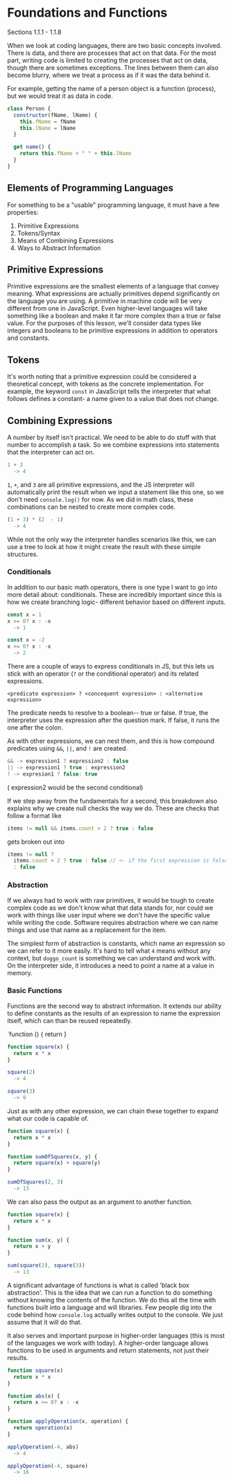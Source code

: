 # Foundations and Functions

Sections 1.1.1 - 1.1.8

When we look at coding languages, there are two basic concepts involved. There is data, and there are processes that act on that data. For the most part, writing code is limited to creating the processes that act on data, though there are sometimes exceptions. The lines between them can also become blurry, where we treat a process as if it was the data behind it.

For example, getting the name of a person object is a function (process), but we would treat it as data in code.

```javascript
class Person {
  constructor(fName, lName) {
    this.fName = fName
    this.lName = lName
  }

  get name() {
    return this.fName + " " + this.lName
  }
}
```

## Elements of Programming Languages

For something to be a "usable" programming language, it must have a few properties:

1) Primitive Expressions
2) Tokens/Syntax
3) Means of Combining Expressions
4) Ways to Abstract Information

## Primitive Expressions

Primitive expressions are the smallest elements of a language that convey meaning. What expressions are actually primitives depend significantly on the language you are using. A primitive in machine code will be very different from one in JavaScript. Even higher-level languages will take something like a boolean and make it far more complex than a true or false value. For the purposes of this lesson, we'll consider data types like integers and booleans to be primitive expressions in addition to operators and constants.

## Tokens

It's worth noting that a primitive expression could be considered a theoretical concept, with tokens as the concrete implementation. For example, the keyword `const` in JavaScript tells the interpreter that what follows defines a constant- a name given to a value that does not change.

## Combining Expressions

A number by itself isn't practical. We need to be able to do stuff with that number to accomplish a task. So we combine expressions into statements that the interpreter can act on.

```javascript
1 + 3
  -> 4
```

`1`, `+`, and `3` are all primitive expressions, and the JS interpreter will automatically print the result when we input a statement like this one, so we don't need `console.log()` for now. As we did in math class, these combinations can be nested to create more complex code.

```javascript
(1 + 3) * (2  - 1)
  -> 4
```

While not the only way the interpreter handles scenarios like this, we can use a tree to look at how it might create the result with these simple structures.

### Conditionals

In addition to our basic math operators, there is one type I want to go into more detail about: conditionals. These are incredibly important since this is how we create branching logic- different behavior based on different inputs.

```javascript
const x = 1
x >= 0? x : -x
  -> 1

const x = -2
x >= 0? x : -x
  -> 2
```

There are a couple of ways to express conditionals in JS, but this lets us stick with an operator (`?` or the conditional operator) and its related expressions.

`<predicate expression> ? <concequent expression> : <alternative expression>`

The predicate needs to resolve to a boolean-- true or false. If true, the interpreter uses the expression after the question mark. If false, it runs the one after the colon.

As with other expressions, we can nest them, and this is how compound predicates using `&&`, `||`, and `!` are created.

```javascript
&& -> expression1 ? expression2 : false
|| -> expression1 ? true : expression2
! -> expresion1 ? false: true
```

( expression2 would be the second conditional)

If we step away from the fundamentals for a second, this breakdown also explains why we create null checks the way we do. These are checks that follow a format like

```javascript
items != null && items.count > 2 ? true : false
```

gets broken out into

```javascript
items != null ?
  items.count > 2 ? true : false // <- if the first expression is false then we don't run this and avoid an error
  : false
```

### Abstraction

If we always had to work with raw primitives, it would be tough to create complex code as we don't know what that data stands for, nor could we work with things like user input where we don't have the specific value while writing the code. Software requires abstraction where we can name things and use that name as a replacement for the item.

The simplest form of abstraction is constants, which name an expression so we can refer to it more easily. It's hard to tell what `4` means without any context, but `doggo_count` is something we can understand and work with. On the interpreter side, it introduces a need to point a name at a value in memory.

### Basic Functions

Functions are the second way to abstract information. It extends our ability to define constants as the results of an expression to name the expression itself, which can than be reused repeatedly.

`function <name> (<arguments>) { return <expression> }

```javascript
function square(x) {
  return x * x
}

square(2)
  -> 4

square(3)
  -> 9
```

Just as with any other expression, we can chain these together to expand what our code is capable of.

```javascript
function square(x) {
  return x * x
}

function sumOfSquares(x, y) {
  return square(x) + square(y)
}

sumOfSquares(2, 3)
  -> 13
```

We can also pass the output as an argument to another function.

```javascript
function square(x) {
  return x * x
}

function sum(x, y) {
  return x + y
}

sum(square(2), square(3))
  -> 13
```

A significant advantage of functions is what is called 'black box abstraction'. This is the idea that we can run a function to do something without knowing the contents of the function. We do this all the time with functions built into a language and will libraries. Few people dig into the code behind how `console.log` actually writes output to the console. We just assume that it will do that.

It also serves and important purpose in higher-order languages (this is most of the languages we work with today). A higher-order language allows functions to be used in arguments and return statements, not just their results.

```javascript
function square(x)
  return x * x
}

function abs(x) {
  return x >= 0? x : -x
}

function applyOperation(x, operation) {
  return operation(x)
}

applyOperation(-4, abs)
  -> 4

applyOperation(-4, square)
  -> 16
```
